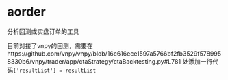 # aorder
分析回测或实盘订单的工具


目前对接了vnpy的回测，需要在https://github.com/vnpy/vnpy/blob/16c616ece1597a5766bf2fb3529f5789958330b6/vnpy/trader/app/ctaStrategy/ctaBacktesting.py#L781
处添加一行代码`['resultList'] = resultList`
